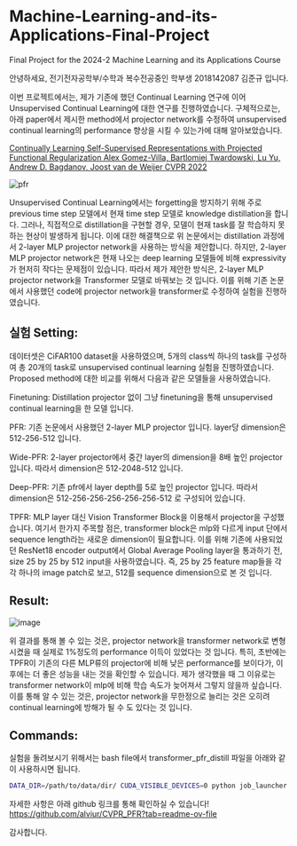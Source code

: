# Machine-Learning-and-its-Applications-Final-Project
Final Project for the 2024-2 Machine Learning and its Applications Course

안녕하세요, 전기전자공학부/수학과 복수전공중인 학부생 2018142087 김준규 입니다.

이번 프로젝트에서는, 제가 기존에 했던 Continual Learning 연구에 이어 Unsupervised Continual Learning에 대한 연구를 진행하였습니다. 구체적으로는, 아래 paper에서 제시한 method에서 projector network를 수정하여 unsupervised continual learning의 performance 향상을 시킬 수 있는가에 대해 알아보았습니다. 

[Continually Learning Self-Supervised Representations with Projected Functional Regularization
Alex Gomez-Villa, Bartlomiej Twardowski, Lu Yu, Andrew D. Bagdanov, Joost van de Weijer
CVPR 2022](https://openaccess.thecvf.com/content/CVPR2022W/CLVision/html/Gomez-Villa_Continually_Learning_Self-Supervised_Representations_With_Projected_Functional_Regularization_CVPRW_2022_paper.html)

![pfr](https://github.com/user-attachments/assets/641457e3-299c-4fc2-aa18-bee8967ecf20)

Unsupervised Continual Learning에서는 forgetting을 방지하기 위해 주로 previous time step 모델에서 현재 time step 모델로 knowledge distillation을 합니다. 그러나, 직접적으로 distillation을 구현할 경우, 모델이 현재 task를 잘 학습하지 못하는 현상이 발생하게 됩니다. 이에 대한 해결책으로 위 논문에서는 distillation 과정에서 2-layer MLP projector network을 사용하는 방식을 제안합니다. 하지만, 2-layer MLP projector network은 현재 나오는 deep learning 모델들에 비해 expressivity가 현저히 작다는 문제점이 있습니다. 따라서 제가 제안한 방식은, 2-layer MLP projector network을 Transformer 모델로 바꿔보는 것 입니다. 이를 위해 기존 논문에서 사용했던 code에 projector network을 transformer로 수정하여 실험을 진행하였습니다.

## 실험 Setting: 

데이터셋은 CiFAR100 dataset을 사용하였으며, 5개의 class씩 하나의 task를 구성하여 총 20개의 task로 unsupervised continual learning 실험을 진행하였습니다.
Proposed method에 대한 비교를 위해서 다음과 같은 모델들을 사용하였습니다.

Finetuning: Distillation projector 없이 그냥 finetuning을 통해 unsupervised continual learning을 한 모델 입니다.

PFR: 기존 논문에서 사용했던 2-layer MLP projector 입니다. layer당 dimension은 512-256-512 입니다.

Wide-PFR: 2-layer projector에서 중간 layer의 dimension을 8배 높인 projector 입니다. 따라서 dimension은 512-2048-512 입니다.

Deep-PFR: 기존 pfr에서 layer depth를 5로 높인 projector 입니다. 따라서 dimension은 512-256-256-256-256-256-512 로 구성되어 있습니다.

TPFR: MLP layer 대신 Vision Transformer Block을 이용해서 projector을 구성했습니다. 여기서 한가지 주목할 점은, transformer block은 mlp와 다르게 input 단에서 sequence length라는 새로운 dimension이 필요합니다. 이를 위해 기존에 사용되었던 ResNet18 encoder output에서 Global Average Pooling layer을 통과하기 전, size 25 by 25 by 512 input을 사용하였습니다. 즉, 25 by 25 feature map들을 각각 하나의 image patch로 보고, 512를 sequence dimension으로 본 것 입니다.

## Result:

![image](https://github.com/user-attachments/assets/b743672f-8c61-48cc-842a-96a6c5b2fa1b)

위 결과를 통해 볼 수 있는 것은, projector network을 transformer network로 변형시켰을 때 실제로 1%정도의 performance 이득이 있었다는 것 입니다. 특히, 초반에는 TPFR이 기존의 다른 MLP류의 projector에 비해 낮은 performance를 보이다가, 이후에는 더 좋은 성능을 내는 것을 확인할 수 있습니다. 제가 생각했을 때 그 이유로는 transformer network이 mlp에 비해 학습 속도가 늦어져서 그렇지 않을까 싶습니다. 이를 통해 알 수 있는 것은, projector network을 무한정으로 늘리는 것은 오히려 continual learning에 방해가 될 수 도 있다는 것 입니다.

## Commands:

실험을 돌려보시기 위해서는 bash file에서 transformer_pfr_distill 파일을 아래와 같이 사용하시면 됩니다.

```bash
DATA_DIR=/path/to/data/dir/ CUDA_VISIBLE_DEVICES=0 python job_launcher.py --scu
```

자세한 사항은 아래 github 링크를 통해 확인하실 수 있습니다!
https://github.com/alviur/CVPR_PFR?tab=readme-ov-file

감사합니다.
